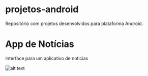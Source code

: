 # projetos-android

Repositório com projetos desenvolvidos para plataforma Android.
# App de Notícias 
Interface para um aplicativo de noticias

![alt text](https://i.imgur.com/zblKgFd.jpg)
